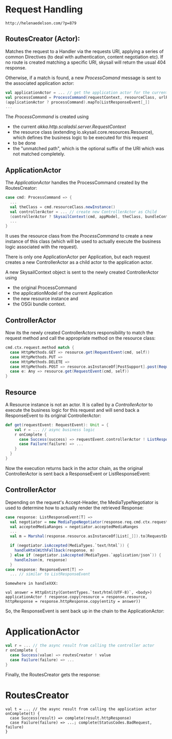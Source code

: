 # Request Handling

```
http://helenaedelson.com/?p=879
```

## RoutesCreator \(Actor\):

Matches the request to a Handler via the requests URI, applying a series of common Directives \(to deal with authentication, content negotiation etc\). If no route is created matching a specific URI, skysail will return the usual 404 response.

Otherwise, if a match is found, a new _ProcessComand_ message is sent to the associated application actor:

```scala
val applicationActor = ... // get the application actor for the current Application
val processCommand = ProcessCommand(requestContext, resourceClass, urlParameter, unmatchedPath)
(applicationActor ? processCommand).mapTo[ListResponseEvent[_]]
...
```

The _ProcessCommand_ is created using

* the current _akka.http.scaladsl.server.RequestContext_ 
* the resource class \(extending io.skysail.core.resources.Resource\), which defines the business logic to be executed for this request
* to be done
* the "unmatched path", which is the optional suffix of the URI which was not matched completely.

## ApplicationActor

The _ApplicationActor_ handles the ProcessCommand created by the RoutesCreator:

```scala
case cmd: ProcessCommand => {
  ...
  val theClass = cmd.resourceClass.newInstance()
  val controllerActor = ... // create new ControllerActor as Child
  (controllerActor ? SkysailContext(cmd, appModel, theClass, bundleContext)).mapTo[ListResponseEvent[_]]
  ...
}
```

It uses the resource class from the _ProcessCommand_ to create a new instance of this class \(which will be used to actually execute the business logic associated with the request\).

There is only one ApplicationActor per Application, but each request creates a new ControllerActor as a child actor to the application actor.

A new SkysailContext object is sent to the newly created ControllerActor using

* the original ProcessCommand
* the applicationModel of the current Application
* the new resource instance and
* the OSGi bundle context.

## ControllerActor

Now its the newly created ControllerActors responsibility to match the request method and call the appropriate method on the resource class:

```scala
cmd.ctx.request.method match {
  case HttpMethods.GET => resource.get(RequestEvent(cmd, self))
  case HttpMethods.PUT =>
  case HttpMethods.DELETE => 
  case HttpMethods.POST => resource.asInstanceOf[PostSupport].post(RequestEvent(cmd, self))
  case e: Any => resource.get(RequestEvent(cmd, self))
}
```

## Resource

A Resource instance is not an actor. It is called by a _ControllerActor_ to execute the business logic for this request and will send back a ResponseEvent to its original ControllerActor:

```scala
def get(requestEvent: RequestEvent): Unit = {
    val r = ... // async business logic
    r onComplete {
      case Success(success) => requestEvent.controllerActor ! ListResponseEvent(requestEvent, apply(success))
      case Failure(failure) => ...
    }
  }
}
```

Now the execution returns back in the actor chain, as the original ControllerActor is sent back a ResponseEvent or ListResponseEvent:

## ControllerActor

Depending on the request's Accept-Header, the MediaTypeNegotiator is used to determine how to actually render the retrieved Response:

```scala
case response: ListResponseEvent[T] =>
  val negotiator = new MediaTypeNegotiator(response.req.cmd.ctx.request.headers)
  val acceptedMediaRanges = negotiator.acceptedMediaRanges
  ...
  val m = Marshal(response.resource.asInstanceOf[List[_]]).to[RequestEntity]

  if (negotiator.isAccepted(MediaTypes.`text/html`)) {
    handleHtmlWithFallback(response, m)
  } else if (negotiator.isAccepted(MediaTypes.`application/json`)) {
    handleJson(m, response)
  }
case response: ResponseEvent[T] =>
  ... // similar to ListResponseEvent
```

    Somewhere in handleXXX:

    val answer = HttpEntity(ContentTypes.`text/html(UTF-8)`, <body>)
    applicationActor ! response.copy(resource = response.resource, httpResponse = response.httpResponse.copy(entity = answer))

So, the ResponseEvent is sent back up in the chain to the ApplicationActor:

# ApplicationActor

```scala
val r = ... // the async result from calling the controller actor
r onComplete {
  case Success(value) => routesCreator ! value
  case Failure(failure) => ...
}
```

Finally, the RoutesCreator gets the response:

# RoutesCreator

```
val t = ... // the async result from calling the application actor
onComplete(t) {
  case Success(result) => complete(result.httpResponse)
  case Failure(failure) => ...; complete(StatusCodes.BadRequest, failure)
}
```



